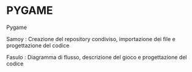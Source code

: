 # PYGAME
Pygame



Samoy : Creazione del repository condiviso, importazione dei file e progettazione del codice


Fasulo : Diagramma di flusso, descrizione del gioco e progettazione del codice
